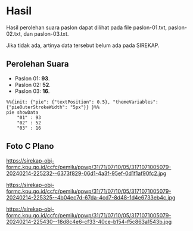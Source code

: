 # Hasil

Hasil perolehan suara paslon dapat dilihat pada file paslon-01.txt, paslon-02.txt, dan paslon-03.txt.

Jika tidak ada, artinya data tersebut belum ada pada SIREKAP.

## Perolehan Suara

 * Paslon 01: **93**.
 * Paslon 02: **52**.
 * Paslon 03: **16**.

```mermaid
%%{init: {"pie": {"textPosition": 0.5}, "themeVariables": {"pieOuterStrokeWidth": "5px"}} }%%
pie showData
    "01" : 93
    "02" : 52
    "03" : 16
```
## Foto C Plano

https://sirekap-obj-formc.kpu.go.id/ccfc/pemilu/ppwp/31/71/07/10/05/3171071005079-20240214-225232--6373f829-06d1-4a3f-95ef-0d1f1af90fc2.jpg

https://sirekap-obj-formc.kpu.go.id/ccfc/pemilu/ppwp/31/71/07/10/05/3171071005079-20240214-225325--4b04ec7d-67da-4cd7-8d48-1d4e6733eb4c.jpg

https://sirekap-obj-formc.kpu.go.id/ccfc/pemilu/ppwp/31/71/07/10/05/3171071005079-20240214-225430--18d8c4e6-cf33-40ce-b154-f5c863a1543b.jpg

